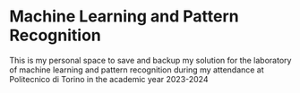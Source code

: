 # Machine Learning and Pattern Recognition
This is my personal space to save and backup my solution for the laboratory of machine learning and pattern recognition during my attendance at Politecnico di Torino in the academic year 2023-2024
